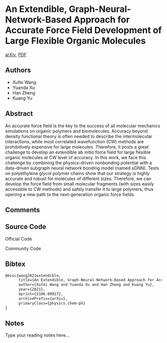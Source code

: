 
# An Extendible, Graph-Neural-Network-Based Approach for Accurate Force Field Development of Large Flexible Organic Molecules

[arXiv](https://arxiv.org/abs/2106.0927), [PDF](https://arxiv.org/pdf/2106.0927.pdf)

## Authors

- Xufei Wang
- Yuanda Xu
- Han Zheng
- Kuang Yu

## Abstract

An accurate force field is the key to the success of all molecular mechanics simulations on organic polymers and biomolecules. Accuracy beyond density functional theory is often needed to describe the intermolecular interactions, while most correlated wavefunction (CW) methods are prohibitively expensive for large molecules. Therefore, it posts a great challenge to develop an extendible ab initio force field for large flexible organic molecules at CW level of accuracy. In this work, we face this challenge by combining the physics-driven nonbonding potential with a data-driven subgraph neural network bonding model (named sGNN). Tests on polyethylene glycol polymer chains show that our strategy is highly accurate and robust for molecules of different sizes. Therefore, we can develop the force field from small molecular fragments (with sizes easily accessible to CW methods) and safely transfer it to large polymers, thus opening a new path to the next-generation organic force fields.

## Comments



## Source Code

Official Code



Community Code



## Bibtex

```tex
@misc{wang2021extendible,
      title={An Extendible, Graph-Neural-Network-Based Approach for Accurate Force Field Development of Large Flexible Organic Molecules}, 
      author={Xufei Wang and Yuanda Xu and Han Zheng and Kuang Yu},
      year={2021},
      eprint={2106.00927},
      archivePrefix={arXiv},
      primaryClass={physics.chem-ph}
}
```

## Notes

Type your reading notes here...

